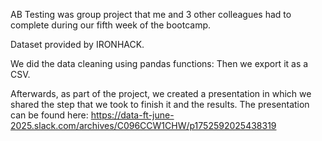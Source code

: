 AB Testing was group project that me and 3 other colleagues had to complete during our fifth week of the  bootcamp. 

Dataset provided by IRONHACK.

We did the data cleaning using pandas functions: Then we export it as a CSV.


Afterwards, as part of the project, we created a presentation in which we shared the step that we took to finish it and the results. The presentation can be found here: 
https://data-ft-june-2025.slack.com/archives/C096CCW1CHW/p1752592025438319